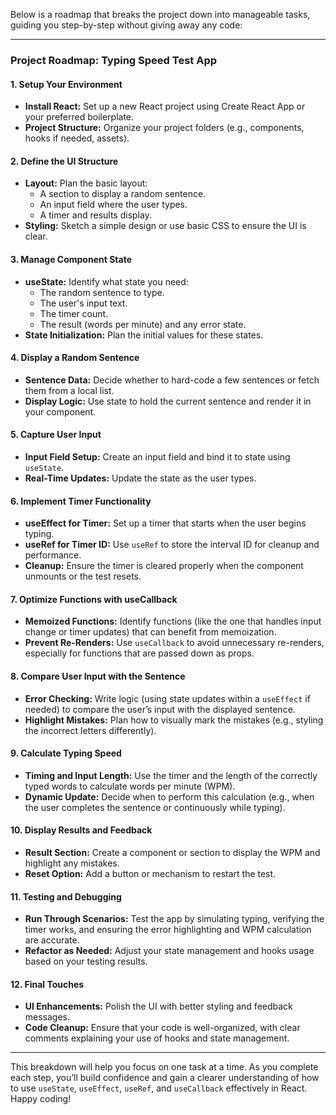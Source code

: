 Below is a roadmap that breaks the project down into manageable tasks, guiding you step-by-step without giving away any code:

---

### **Project Roadmap: Typing Speed Test App**

#### **1. Setup Your Environment**
- **Install React:** Set up a new React project using Create React App or your preferred boilerplate.
- **Project Structure:** Organize your project folders (e.g., components, hooks if needed, assets).

#### **2. Define the UI Structure**
- **Layout:** Plan the basic layout:
  - A section to display a random sentence.
  - An input field where the user types.
  - A timer and results display.
- **Styling:** Sketch a simple design or use basic CSS to ensure the UI is clear.

#### **3. Manage Component State**
- **useState:** Identify what state you need:
  - The random sentence to type.
  - The user's input text.
  - The timer count.
  - The result (words per minute) and any error state.
- **State Initialization:** Plan the initial values for these states.

#### **4. Display a Random Sentence**
- **Sentence Data:** Decide whether to hard-code a few sentences or fetch them from a local list.
- **Display Logic:** Use state to hold the current sentence and render it in your component.

#### **5. Capture User Input**
- **Input Field Setup:** Create an input field and bind it to state using `useState`.
- **Real-Time Updates:** Update the state as the user types.

#### **6. Implement Timer Functionality**
- **useEffect for Timer:** Set up a timer that starts when the user begins typing.
- **useRef for Timer ID:** Use `useRef` to store the interval ID for cleanup and performance.
- **Cleanup:** Ensure the timer is cleared properly when the component unmounts or the test resets.

#### **7. Optimize Functions with useCallback**
- **Memoized Functions:** Identify functions (like the one that handles input change or timer updates) that can benefit from memoization.
- **Prevent Re-Renders:** Use `useCallback` to avoid unnecessary re-renders, especially for functions that are passed down as props.

#### **8. Compare User Input with the Sentence**
- **Error Checking:** Write logic (using state updates within a `useEffect` if needed) to compare the user’s input with the displayed sentence.
- **Highlight Mistakes:** Plan how to visually mark the mistakes (e.g., styling the incorrect letters differently).

#### **9. Calculate Typing Speed**
- **Timing and Input Length:** Use the timer and the length of the correctly typed words to calculate words per minute (WPM).
- **Dynamic Update:** Decide when to perform this calculation (e.g., when the user completes the sentence or continuously while typing).

#### **10. Display Results and Feedback**
- **Result Section:** Create a component or section to display the WPM and highlight any mistakes.
- **Reset Option:** Add a button or mechanism to restart the test.

#### **11. Testing and Debugging**
- **Run Through Scenarios:** Test the app by simulating typing, verifying the timer works, and ensuring the error highlighting and WPM calculation are accurate.
- **Refactor as Needed:** Adjust your state management and hooks usage based on your testing results.

#### **12. Final Touches**
- **UI Enhancements:** Polish the UI with better styling and feedback messages.
- **Code Cleanup:** Ensure that your code is well-organized, with clear comments explaining your use of hooks and state management.

---

This breakdown will help you focus on one task at a time. As you complete each step, you’ll build confidence and gain a clearer understanding of how to use `useState`, `useEffect`, `useRef`, and `useCallback` effectively in React. Happy coding!
